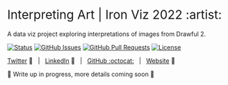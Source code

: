 <h1 style="font-weight:normal"> 
  Interpreting Art | Iron Viz 2022 :artist:
</h1>

A data viz project exploring interpretations of images from Drawful 2.
<br>

[![Status](https://img.shields.io/badge/status-active-success.svg)]() [![GitHub Issues](https://img.shields.io/github/issues/wjsutton/driving_test_pass_rates.svg)](https://github.com/wjsutton/driving_test_pass_rates/issues) [![GitHub Pull Requests](https://img.shields.io/github/issues-pr/wjsutton/driving_test_pass_rates.svg)](https://github.com/wjsutton/driving_test_pass_rates/pulls) [![License](https://img.shields.io/badge/license-MIT-blue.svg)](/LICENSE)

[Twitter][Twitter] :speech_balloon:&nbsp;&nbsp;&nbsp;|&nbsp;&nbsp;&nbsp;[LinkedIn][LinkedIn] :necktie:&nbsp;&nbsp;&nbsp;|&nbsp;&nbsp;&nbsp;[GitHub :octocat:][GitHub]&nbsp;&nbsp;&nbsp;|&nbsp;&nbsp;&nbsp;[Website][Website] :link:

<!--/div-->

<!--
Quick Link 
-->

[Twitter]:https://twitter.com/WJSutton12
[LinkedIn]:https://www.linkedin.com/in/will-sutton-14711627/
[GitHub]:https://github.com/wjsutton
[Website]:https://wjsutton.github.io/


:construction: Write up in progress, more details coming soon :construction:
